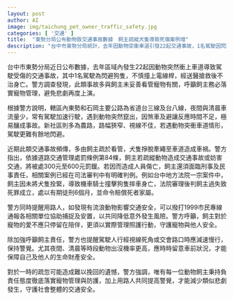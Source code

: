 ```yaml
---
layout: post
author: AI
image: img/taichung_pet_owner_traffic_safety.jpg
categories: [ '交通' ]
title:  "東勢分局公布動物致交通事故數據　飼主疏縱犬隻導致死傷案例增"
description: "台中市東勢分局統計，去年因動物突衝車道引發22起交通事故，1名駕駛因閃避狗隻身亡。此類事故多肇因於飼主未妥善看管寵物，警方除依法可處罰鍰，重則將負刑民責任，並呼籲落實寵物管理及駕駛行車警覺，共同守護交通安全。"
---
```

台中市東勢分局近日公布數據，去年區域內發生22起因動物突然衝上車道導致駕駛受傷的交通事故，其中1名駕駛為閃避狗隻，不慎撞上電線桿，經送醫搶救後不治身亡。警方調查發現，此類事故多與飼主未妥善看管寵物有關，呼籲飼主務必落實寵物管理，避免悲劇再度上演。

根據警方說明，轄區內東勢和石岡主要公路為省道台三線及台八線，夜間與清晨車流量少，常有駕駛加速行駛，遇到動物突然竄出，因煞車及避讓反應時間不足，極易釀成事故。新社區則多為農路，路幅狹窄、視線不佳，若遇動物突衝車道情形，駕駛更難有餘地閃避。

近期此類交通事故頻傳，多由飼主疏於看管，犬隻掙脫牽繩至車道造成車禍。警方指出，依據道路交通管理處罰條例第84條，飼主若疏縱動物造成交通事故或妨害交通，將被處300元至600元罰鍰。若因而造成人員傷亡，飼主還須面臨刑事及民事責任，相關案例已經在司法審判中有明確判例。例如台中地方法院一宗案件中，飼主因未將犬隻拴緊，導致機車騎士撞擊狗隻摔車身亡，法院審理後判飼主過失致死罪成立，處以有期徒刑6個月，並命令賠償死者家屬。

警方同時提醒用路人，如發現有流浪動物影響交通安全，可以撥打1999市民專線通報各相關單位協助捕捉及安置，以共同降低意外發生風險。警方呼籲，飼主對於寵物的愛不應只停留在陪伴，更須以實際管理照護行動，守護寵物與他人安全。

除加強呼籲飼主責任，警方也提醒駕駛人行經視線死角或交會路口時應減速慢行，保持警覺。尤其夜間、清晨等時段動物出沒機率更高，應時時留意車前狀況，才能保障自己及他人的生命財產安全。

對於一時的疏忽可能造成難以挽回的遺憾，警方強調，唯有每一位動物飼主秉持負責任態度徹底落實寵物管理與防護，加上用路人共同提高警覺，才能減少類似悲劇發生，守護社會整體的交通安全。